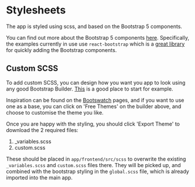# Stylesheets

The app is styled using scss, and based on the Bootstrap 5 components.

You can find out more about the Bootstrap 5 components [here](https://getbootstrap.com/docs/5.1/getting-started/introduction/). Specifically, the examples currently in use use `react-bootstrap` which is a [great library](https://react-bootstrap.github.io/) for quickly adding the Bootstrap components.

## Custom SCSS

To add custom SCSS, you can design how you want you app to look using any good Bootstrap Builder. [This](https://bootstrap.build/app) is a good place to start for example.

Inspiration can be found on the [Bootswatch](https://bootswatch.com/) pages, and if you want to use one as a base, you can click on 'Free Themes' on the builder above, and choose to customise the theme you like.

Once you are happy with the styling, you should click 'Export Theme' to download the 2 required files:

1. \_variables.scss
2. custom.scss

These should be placed in `app/frontend/src/scss` to overwrite the existing `_variables.scss` and `custom.scss` files there. They will be picked up, and combined with the bootstrap styling in the `global.scss` file, which is already imported into the main app.
